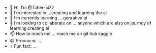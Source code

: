 - 👋 Hi, I’m @Taher-ai72
- 👀 I’m interested in ...creating and learning the ai 
- 🌱 I’m currently learning ... genrative ai 
- 💞️ I’m looking to collaborate on ... anyone which are also on journey of learning creating ai 
- 📫 How to reach me ... reach me on git hub kaggle 
- 😄 Pronouns: ...
- ⚡ Fun fact: ...

<!---
Taher-ai72/Taher-ai72 is a ✨ special ✨ repository because its `README.md` (this file) appears on your GitHub profile.
You can click the Preview link to take a look at your changes.
--->
